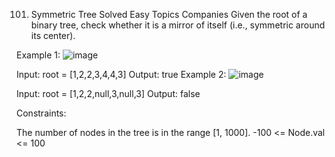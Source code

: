 101. Symmetric Tree
Solved
Easy
Topics
Companies
Given the root of a binary tree, check whether it is a mirror of itself (i.e., symmetric around its center).

 

Example 1:
![image](https://assets.leetcode.com/uploads/2021/02/19/symtree1.jpg)

Input: root = [1,2,2,3,4,4,3]
Output: true
Example 2:
![image](https://assets.leetcode.com/uploads/2021/02/19/symtree2.jpg)

Input: root = [1,2,2,null,3,null,3]
Output: false
 

Constraints:

The number of nodes in the tree is in the range [1, 1000].
-100 <= Node.val <= 100
 